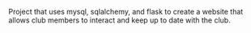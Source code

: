 Project that uses mysql, sqlalchemy, and flask to create a website that allows club members to interact and keep up to date with the club.
